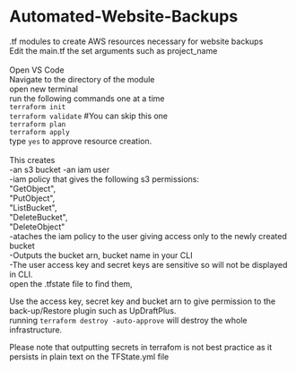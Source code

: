 # Automated-Website-Backups
.tf modules to create AWS resources necessary for website backups <br>
Edit the main.tf the set arguments such as project_name <br><br>
Open VS Code<br>
Navigate to the directory of the module<br>
open new terminal<br>
run the following commands one at a time<br>
```terraform init```<br>
```terraform validate``` #You can skip this one<br>
```terraform plan```<br>
```terraform apply```<br>
type ```yes``` to approve resource creation.<br>
<br>
This creates <br>
  -an s3 bucket
  -an iam user<br>
  -iam policy that gives the following s3 permissions:<br>
                "GetObject",<br>
                "PutObject",<br>
                "ListBucket",<br>
                "DeleteBucket",<br>
                "DeleteObject"<br>
  -ataches the iam policy to the user giving access only to the newly created bucket<br>
  -Outputs the bucket arn, bucket name in your CLI<br>
  -The user access key and secret keys are sensitive so will not be displayed in CLI. <br>
      open the .tfstate file to find them,<br>

Use the access key, secret key and bucket arn to give permission to the back-up/Restore plugin such as UpDraftPlus.<br>
 running ```terraform destroy -auto-approve``` will destroy the whole infrastructure.<br>

 Please note that outputting secrets in terrafom is not best practice as it persists in plain text on the TFState.yml file
